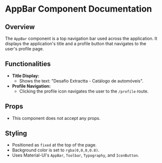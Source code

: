 # AppBar Component Documentation

## Overview
The `AppBar` component is a top navigation bar used across the application. It displays the application's title and a profile button that navigates to the user's profile page.

## Functionalities
- **Title Display:**  
  - Shows the text: "Desafio Extractta - Catálogo de automóveis".
- **Profile Navigation:**
  - Clicking the profile icon navigates the user to the `/profile` route.

## Props
- This component does not accept any props.

## Styling
- Positioned as `fixed` at the top of the page.
- Background color is set to `rgba(0,0,0,0.8)`.
- Uses Material-UI's `AppBar`, `Toolbar`, `Typography`, and `IconButton`.
